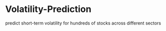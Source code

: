 # Volatility-Prediction
predict short-term volatility for hundreds of stocks across different sectors
